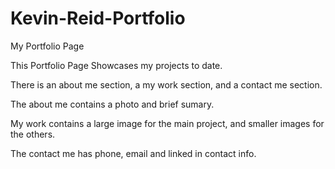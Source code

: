 # Kevin-Reid-Portfolio
My Portfolio Page

This Portfolio Page Showcases my projects to date.

There is an about me section, a my work section, and a contact me section.

The about me contains a photo and brief sumary.

My work contains a large image for the main project, and smaller images for the others.

The contact me has phone, email and linked in contact info.